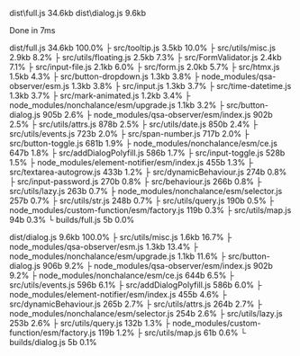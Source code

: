 
  dist\full.js    34.6kb
  dist\dialog.js   9.6kb

Done in 7ms

  dist/full.js                                    34.6kb  100.0%
   ├ src/tooltip.js                                3.5kb   10.0%
   ├ src/utils/misc.js                             2.9kb    8.2%
   ├ src/utils/floating.js                         2.5kb    7.3%
   ├ src/FormValidator.js                          2.4kb    7.1%
   ├ src/input-file.js                             2.1kb    6.0%
   ├ src/form.js                                   2.0kb    5.7%
   ├ src/htmx.js                                   1.5kb    4.3%
   ├ src/button-dropdown.js                        1.3kb    3.8%
   ├ node_modules/qsa-observer/esm.js              1.3kb    3.8%
   ├ src/input.js                                  1.3kb    3.7%
   ├ src/time-datetime.js                          1.3kb    3.7%
   ├ src/mark-animated.js                          1.2kb    3.4%
   ├ node_modules/nonchalance/esm/upgrade.js       1.1kb    3.2%
   ├ src/button-dialog.js                          905b     2.6%
   ├ node_modules/qsa-observer/esm/index.js        902b     2.5%
   ├ src/utils/attrs.js                            878b     2.5%
   ├ src/utils/date.js                             850b     2.4%
   ├ src/utils/events.js                           723b     2.0%
   ├ src/span-number.js                            717b     2.0%
   ├ src/button-toggle.js                          681b     1.9%
   ├ node_modules/nonchalance/esm/ce.js            647b     1.8%
   ├ src/addDialogPolyfill.js                      586b     1.7%
   ├ src/input-toggle.js                           528b     1.5%
   ├ node_modules/element-notifier/esm/index.js    455b     1.3%
   ├ src/textarea-autogrow.js                      433b     1.2%
   ├ src/dynamicBehaviour.js                       274b     0.8%
   ├ src/input-password.js                         270b     0.8%
   ├ src/behaviour.js                              266b     0.8%
   ├ src/utils/lazy.js                             263b     0.7%
   ├ node_modules/nonchalance/esm/selector.js      257b     0.7%
   ├ src/utils/str.js                              248b     0.7%
   ├ src/utils/query.js                            190b     0.5%
   ├ node_modules/custom-function/esm/factory.js   119b     0.3%
   ├ src/utils/map.js                               94b     0.3%
   └ builds/full.js                                  5b     0.0%

  dist/dialog.js                                   9.6kb  100.0%
   ├ src/utils/misc.js                             1.6kb   16.7%
   ├ node_modules/qsa-observer/esm.js              1.3kb   13.4%
   ├ node_modules/nonchalance/esm/upgrade.js       1.1kb   11.6%
   ├ src/button-dialog.js                          906b     9.2%
   ├ node_modules/qsa-observer/esm/index.js        902b     9.2%
   ├ node_modules/nonchalance/esm/ce.js            644b     6.5%
   ├ src/utils/events.js                           596b     6.1%
   ├ src/addDialogPolyfill.js                      586b     6.0%
   ├ node_modules/element-notifier/esm/index.js    455b     4.6%
   ├ src/dynamicBehaviour.js                       265b     2.7%
   ├ src/utils/attrs.js                            264b     2.7%
   ├ node_modules/nonchalance/esm/selector.js      254b     2.6%
   ├ src/utils/lazy.js                             253b     2.6%
   ├ src/utils/query.js                            132b     1.3%
   ├ node_modules/custom-function/esm/factory.js   119b     1.2%
   ├ src/utils/map.js                               61b     0.6%
   └ builds/dialog.js                                5b     0.1%

